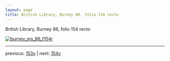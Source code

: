 ```yaml
---
layout: page
title: British Library, Burney 86, folio 154 recto
---
```


British Library, Burney 86, folio 154 recto

[![burney_ms_86_f154r](http://www.homermultitext.org/iipsrv?IIIF=/project/homer/pyramidal/deepzoom/bl/burney86imgs/v1/burney_ms_86_f154r.tif/full/800,/0/default.jpg)](http://www.homermultitext.org/ict2/?urn=urn:cite2:bl:burney86imgs.v1:burney_ms_86_f154r) 

---

previous:  [153v](../153v/) | next: [154v](../154v/)